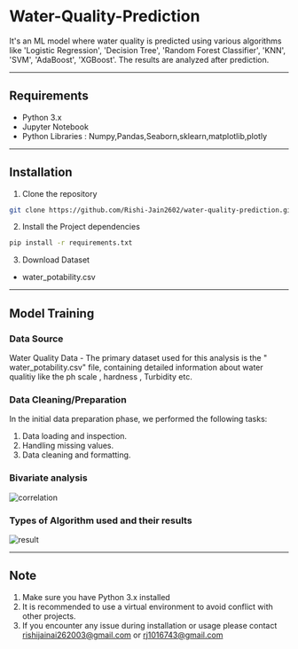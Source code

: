 # Water-Quality-Prediction

It's an ML model where water quality is predicted using various algorithms like 'Logistic Regression', 'Decision Tree', 'Random Forest Classifier', 'KNN', 'SVM', 'AdaBoost', 'XGBoost'. The results are analyzed after prediction.
***

## Requirements

- Python 3.x
- Jupyter Notebook
- Python Libraries : Numpy,Pandas,Seaborn,sklearn,matplotlib,plotly

***

## Installation 

1. Clone the repository

```bash
git clone https://github.com/Rishi-Jain2602/water-quality-prediction.git
```

2. Install the Project dependencies
```bash
pip install -r requirements.txt
```

3. Download Dataset
- water_potability.csv

***

## Model Training
### Data Source 
Water Quality Data - The primary dataset used for this analysis is the " water_potability.csv" file, containing detailed information about water qualitiy like the ph scale , hardness , Turbidity etc.

### Data Cleaning/Preparation
In the initial data preparation phase, we performed the following tasks:
1. Data loading and inspection.
2. Handling missing values.
3. Data cleaning and formatting.

###  Bivariate analysis

![correlation](https://github.com/Rishi-Jain2602/water-quality-prediction/assets/118871883/94a6ca79-141d-4351-a652-cdf15932ac55)

### Types of Algorithm used and their results

![result](https://github.com/Rishi-Jain2602/water-quality-prediction/assets/118871883/a11eedb7-4c4b-4f93-a767-94a04a114519)


***

## Note

1. Make sure you have Python 3.x installed
2. It is recommended to use a virtual environment to avoid conflict with other projects.
3. If you encounter any issue during installation or usage please contact rishijainai262003@gmail.com or rj1016743@gmail.com
